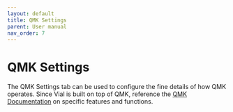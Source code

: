 ```yaml
---
layout: default
title: QMK Settings
parent: User manual
nav_order: 7
---
```


# QMK Settings

The QMK Settings tab can be used to configure the fine details of how QMK operates. Since Vial is built on top of QMK, reference the [QMK Documentation](https://beta.docs.qmk.fm/) on specific features and functions.